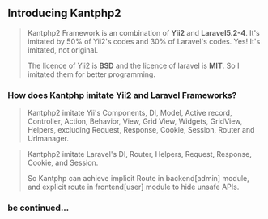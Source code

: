 ## Introducing Kantphp2
> Kantphp2 Framework is an combination of **Yii2** and **Laravel5.2-4**. It's imitated by 50% of Yii2's codes and 30% of Laravel's codes. Yes! It's imitated, not original.
>
> The licence of Yii2 is **BSD** and the licence of laravel is **MIT**. So I imitated them for better programming.

### How does Kantphp imitate Yii2 and Laravel Frameworks?
> Kantphp2 imitate Yii's Components, DI, Model, Active record, Controller, Action, Behavior, View, Grid View, Widgets, GridView, Helpers, excluding Request, Response, Cookie, Session, Router and Urlmanager.

> Kantphp2 imitate Laravel's DI, Router, Helpers, Request, Response, Cookie, and Session.
>
> So Kantphp can achieve implicit Route in backend[admin] module, and explicit route in frontend[user] module to hide unsafe APIs.

### be continued...
